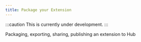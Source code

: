 ```yaml
---
title: Package your Extension
---
```


:::caution
This is currently under development.
:::

Packaging, exporting, sharing, publishing an extension to Hub
